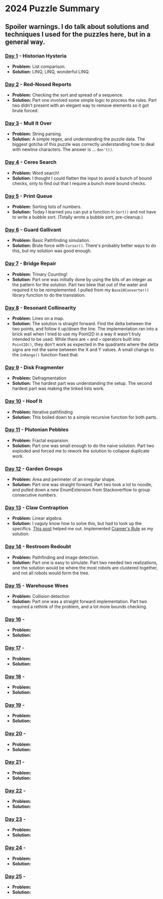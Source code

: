 # 2024 Puzzle Summary 
## Spoiler warnings. I do talk about solutions and techniques I used for the puzzles here, but in a general way.

### [Day 1](Day%2001) - Historian Hysteria
- **Problem:** List comparison.
- **Solution:** LINQ, LINQ, wonderful LINQ. 

### [Day 2](Day%2002) - Red-Nosed Reports
- **Problem:** Checking the sort and spread of a sequence. 
- **Solution:** Part one involved some simple logic to process the rules. Part two didn't present with an elegant way to remove elements so it got brute forced.

### [Day 3](Day%2003) - Mull It Over
- **Problem:** String parsing. 
- **Solution:** A simple regex, and understanding the puzzle data. The biggest gotcha of this puzzle was correctly understanding how to deal with newline characters. The answer is ... `don't()`. 

### [Day 4](Day%2004) - Ceres Search
- **Problem:** Word search!
- **Solution:** I thought I could flatten the input to avoid a bunch of bound checks, only to find out that I require a bunch more bound checks.

### [Day 5](Day%2005) - Print Queue
- **Problem:** Sorting lists of numbers.
- **Solution:** Today I learned you can put a function in `Sort()` and not have to write a bubble sort. (Totally wrote a bubble sort, pre-cleanup.)

### [Day 6](Day%2006) - Guard Gallivant
- **Problem:** Basic Pathfinding simulation.
- **Solution:** Brute force with `Cursor()`. There's probably better ways to do this, but my solution was good enough. 

### [Day 7](Day%2007) - Bridge Repair
- **Problem:** Trinary Counting!
- **Solution:** Part one was initially done by using the bits of an integer as the pattern for the solution. Part two blew that out of the water and required it to be reimplemented. I pulled from my `Base10Converter()` library function to do the translation.

### [Day 8](Day%2008) - Resonant Collinearity
- **Problem:** Lines on a map.
- **Solution:** The solution is straight forward. Find the delta between the two points, and follow it up/down the line. The implementation ran into a brick wall when I tried to use my Point2D in a way it wasn't truly intended to be used. While there are `<` and `>` operators built into `Point2D()`, they don't work as expected in the quadrants where the delta signs are not the same between the X and Y values. A small change to the `InRange()` function fixed that.

### [Day 9](Day%2009) - Disk Fragmenter
- **Problem:** Defragmentation
- **Solution:** The hardest part was understanding the setup. The second hardest part was making the linked lists work.

### [Day 10](Day%2010) - Hoof It
- **Problem:** Iterative pathfinding
- **Solution:** This boiled down to a simple recursive function for both parts.

### [Day 11](Day%2011) - Plutonian Pebbles
- **Problem:** Fractal expansion.
- **Solution:** Part one was small enough to do the naive solution. Part two exploded and forced me to rework the solution to collapse duplicate work.

### [Day 12](Day%2012) - Garden Groups
- **Problem:** Area and perimeter of an irregular shape.
- **Solution:** Part one was straight forward. Part two took a lot to noodle, and pulled down a new EnumExtension from Stackoverflow to group consecutive numbers.

### [Day 13](Day%2013) - Claw Contraption
- **Problem:** Linear algebra.
- **Solution:** I vaguly know how to solve this, but had to look up the specifics. [This post](https://www.reddit.com/r/adventofcode/comments/1hd7irq/2024_day_13_an_explanation_of_the_mathematics/) helped me out. Implemented [Cramer's Rule](https://en.wikipedia.org/wiki/Cramer%27s_rule#Explicit_formulas_for_small_systems) as my solution. 

### [Day 14](Day%2014) - Restroom Redoubt 
- **Problem:** Pathfinding and image detection.
- **Solution:** Part one is easy to simulate. Part two needed two realizations, one the solution would be where the most robots are clustered together, and not all robots would form the tree.

### [Day 15](Day%2015) - Warehouse Woes
- **Problem:** Collision detection
- **Solution:** Part one was a straight forward implementation. Part two required a rethink of the problem, and a lot more bounds checking.

### [Day 16](Day%2016) - 
- **Problem:** 
- **Solution:** 

### [Day 17](Day%2017) - 
- **Problem:** 
- **Solution:** 

### [Day 18](Day%2018) - 
- **Problem:** 
- **Solution:** 

### [Day 19](Day%2019) - 
- **Problem:** 
- **Solution:** 

### [Day 20](Day%2020) - 
- **Problem:** 
- **Solution:** 

### [Day 21](Day%2021) - 
- **Problem:** 
- **Solution:** 

### [Day 22](Day%2022) - 
- **Problem:** 
- **Solution:** 

### [Day 23](Day%2023) - 
- **Problem:** 
- **Solution:** 

### [Day 24](Day%2024) - 
- **Problem:** 
- **Solution:** 

### [Day 25](Day%2025) - 
- **Problem:** 
- **Solution:** 
